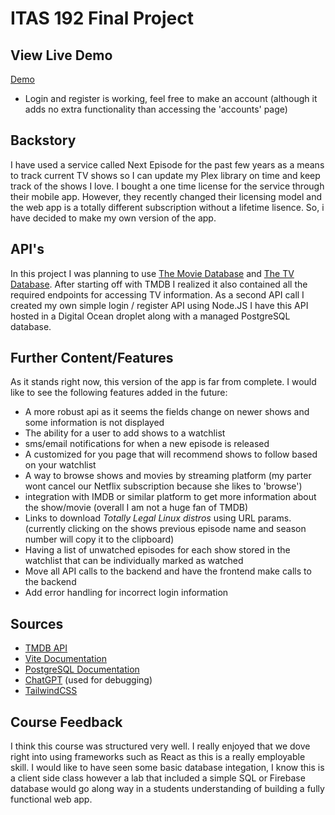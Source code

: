 # ITAS 192 Final Project

## View Live Demo
[Demo](http://165.22.12.9)
- Login and register is working, feel free to make an account (although it adds no extra functionality than accessing the 'accounts' page)

## Backstory

I have used a service called Next Episode for the past few years as a means to track current TV shows so I can update my Plex library on time and keep track of the shows I love. I bought a one time license for the service through their mobile app. However, they recently changed their licensing model and the web app is a totally different subscription without a lifetime lisence. So, i have decided to make my own version of the app.
## API's 

In this project I was planning to use [The Movie Database](https://www.themoviedb.org) and [The TV Database](https://thetvdb.com). After starting off with TMDB I realized it also contained all the required endpoints for accessing TV information. As a second API call I created my own simple login / register API using Node.JS
I have this API hosted in a Digital Ocean droplet along with a managed PostgreSQL database. 

## Further Content/Features

As it stands right now, this version of the app is far from complete. I would like to see the following features added in the future:

- A more robust api as it seems the fields change on newer shows and some information is not displayed
- The ability for a user to add shows to a watchlist
- sms/email notifications for when a new episode is released
- A customized for you page that will recommend shows to follow based on your watchlist
- A way to browse shows and movies by streaming platform (my parter wont cancel our Netflix subscription because she likes to 'browse')
- integration with IMDB or similar platform to get more information about the show/movie (overall I am not a huge fan of TMDB)
- Links to download _Totally Legal Linux distros_ using URL params. (currently clicking on the shows previous episode name and season number will copy it to the clipboard)
- Having a list of unwatched episodes for each show stored in the watchlist that can be individually marked as watched
- Move all API calls to the backend and have the frontend make calls to the backend
- Add error handling for incorrect login information

## Sources

- [TMDB API](https://developers.themoviedb.org/3/getting-started/introduction)
- [Vite Documentation](https://vitejs.dev/guide/)
- [PostgreSQL Documentation](https://www.postgresql.org/docs/15/index.html)
- [ChatGPT](https://chat.openai.com/) (used for debugging)
- [TailwindCSS](https://tailwindcss.com/docs)

## Course Feedback

I think this course was structured very well. I really enjoyed that we dove right into using frameworks such as React as this is a really employable skill. I would like to have seen some basic database integation, I know this is a client side class however a lab that included a simple SQL or Firebase database would go along way in a students understanding of building a fully functional web app.
